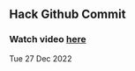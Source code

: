 
 ## Hack Github Commit 
 ### Watch video <a href="https://www.youtube.com">here</a> 
 Tue 27 Dec 2022 
